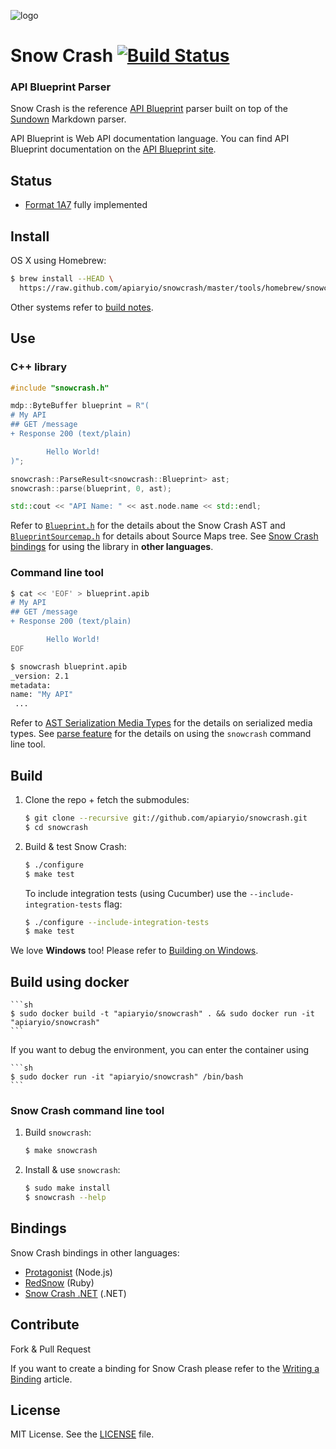 ![logo](https://raw.github.com/apiaryio/api-blueprint/master/assets/logo_apiblueprint.png)

# Snow Crash [![Build Status](https://travis-ci.org/apiaryio/snowcrash.svg?branch=master)](https://travis-ci.org/apiaryio/snowcrash)

### API Blueprint Parser
Snow Crash is the reference [API Blueprint](http://apiblueprint.org) parser built on top of the [Sundown](https://github.com/vmg/sundown) Markdown parser.

API Blueprint is Web API documentation language. You can find API Blueprint documentation on the [API Blueprint site](http://apiblueprint.org).

## Status
- [Format 1A7](https://github.com/apiaryio/api-blueprint/releases/tag/format-1A7) fully implemented 

## Install
OS X using Homebrew:

```sh
$ brew install --HEAD \
  https://raw.github.com/apiaryio/snowcrash/master/tools/homebrew/snowcrash.rb
```

Other systems refer to [build notes](#build).

## Use

### C++ library

```c++
#include "snowcrash.h"

mdp::ByteBuffer blueprint = R"(
# My API
## GET /message
+ Response 200 (text/plain)

        Hello World!
)";

snowcrash::ParseResult<snowcrash::Blueprint> ast;
snowcrash::parse(blueprint, 0, ast);

std::cout << "API Name: " << ast.node.name << std::endl;
```

Refer to [`Blueprint.h`](src/Blueprint.h) for the details about the Snow Crash AST and [`BlueprintSourcemap.h`](src/BlueprintSourcemap.h) for details about Source Maps tree. See [Snow Crash bindings](#bindings) for using the library in **other languages**.

### Command line tool

```bash
$ cat << 'EOF' > blueprint.apib
# My API
## GET /message
+ Response 200 (text/plain)

        Hello World!
EOF

$ snowcrash blueprint.apib 
_version: 2.1
metadata:
name: "My API"
 ...
```

Refer to [AST Serialization Media Types](https://github.com/apiaryio/api-blueprint-ast) for the details on serialized media types. See [parse feature](features/parse.feature) for the details on using the `snowcrash` command line tool.

## Build
1. Clone the repo + fetch the submodules:

	```sh
	$ git clone --recursive git://github.com/apiaryio/snowcrash.git
	$ cd snowcrash
	```

2. Build & test Snow Crash:

	```sh
	$ ./configure
	$ make test
	```

	To include integration tests (using Cucumber) use the `--include-integration-tests` flag: 

	```sh
	$ ./configure --include-integration-tests
	$ make test
	```
	
We love **Windows** too! Please refer to [Building on Windows](https://github.com/apiaryio/snowcrash/wiki/Building-on-Windows).

## Build using docker

	```sh
	$ sudo docker build -t "apiaryio/snowcrash" . && sudo docker run -it "apiaryio/snowcrash"
	```

If you want to debug the environment, you can enter the container using

	```sh
	$ sudo docker run -it "apiaryio/snowcrash" /bin/bash
	```

### Snow Crash command line tool
1. Build `snowcrash`:
	
	```sh
	$ make snowcrash
	```

2. Install & use `snowcrash`:

	```sh
	$ sudo make install
	$ snowcrash --help
	```

## Bindings
Snow Crash bindings in other languages:

- [Protagonist](https://github.com/apiaryio/protagonist) (Node.js)
- [RedSnow](https://github.com/apiaryio/redsnow) (Ruby)
- [Snow Crash .NET](https://github.com/brutski/snowcrash-dot-net-wrapper) (.NET)


## Contribute
Fork & Pull Request

If you want to create a binding for Snow Crash please refer to the [Writing a Binding](https://github.com/apiaryio/snowcrash/wiki/Writing-a-binding) article.

## License
MIT License. See the [LICENSE](https://github.com/apiaryio/snowcrash/blob/master/LICENSE) file.

